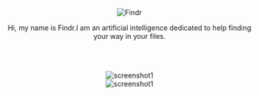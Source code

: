  <div align="center">
  <img src="https://github.com/raysr/Findr/blob/master/resources/full.png?raw=true" alt="Findr"></img>


Hi, my name is Findr.I am an artificial intelligence dedicated to help finding your way in your files.
</div>


<br/><br/>

 <div align="center">
  <img src="https://github.com/raysr/Findr/blob/master/resources/screenshot1.png?raw=true" alt="screenshot1"></img>
<br/>
 <div align="center">
  <img src="https://github.com/raysr/Findr/blob/master/resources/screenshot.png?raw=true" alt="screenshot1"></img>

</div>